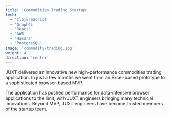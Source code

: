 ```yaml
---
title: 'Commodities Trading Startup'
tech:
  - 'ClojureScript'
  - 'GraphQL'
  - 'React'
  - 'AWS'
  - 'Hasura'
  - 'PostgreSQL'
image: 'commodity-trading.jpg'
weight: 4
direction: 'center'
---
```


JUXT delivered an innovative new high-performance commodities trading application. In just a few months we went from an Excel-based prototype to a sophisticated browser-based MVP.

The application has pushed performance for data-intensive browser applications to the limit, with JUXT engineers bringing many technical innovations. Beyond MVP, JUXT engineers have become trusted members of the startup team.
